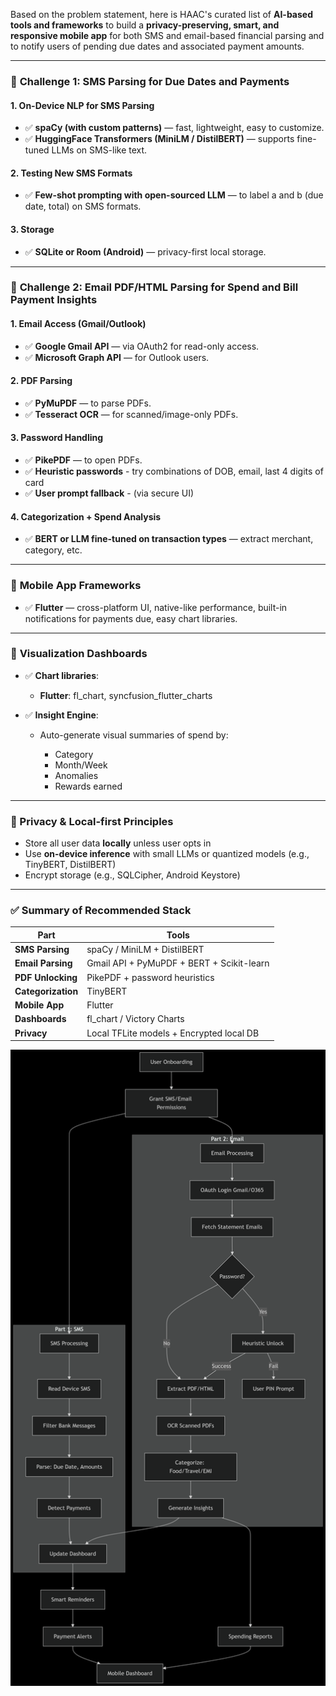 Based on the problem statement, here is HAAC's curated list of **AI-based tools and frameworks** to build a **privacy-preserving, smart, and responsive mobile app** for both SMS and email-based financial parsing and to notify users of pending due dates and associated payment amounts.

---

### 🔶 **Challenge 1: SMS Parsing for Due Dates and Payments**

#### 1. **On-Device NLP for SMS Parsing**

* ✅ **spaCy (with custom patterns)** — fast, lightweight, easy to customize.
* ✅ **HuggingFace Transformers (MiniLM / DistilBERT)** — supports fine-tuned LLMs on SMS-like text.

#### 2. **Testing New SMS Formats**

* ✅ **Few-shot prompting with open-sourced LLM** — to label a and b (due date, total) on SMS formats.

#### 3. **Storage**

* ✅ **SQLite or Room (Android)** — privacy-first local storage.

---

### 🔶 **Challenge 2: Email PDF/HTML Parsing for Spend and Bill Payment Insights**

#### 1. **Email Access (Gmail/Outlook)**

* ✅ **Google Gmail API** — via OAuth2 for read-only access.
* ✅ **Microsoft Graph API** — for Outlook users.

#### 2. **PDF Parsing**

* ✅ **PyMuPDF** — to parse PDFs.
* ✅ **Tesseract OCR** — for scanned/image-only PDFs.

#### 3. **Password Handling**
* ✅ **PikePDF** — to open PDFs.
* ✅ **Heuristic passwords** - try combinations of DOB, email, last 4 digits of card
* ✅ **User prompt fallback** - (via secure UI)

#### 4. **Categorization + Spend Analysis**

* ✅ **BERT or LLM fine-tuned on transaction types** — extract merchant, category, etc.

---

### 🔶 **Mobile App Frameworks**

* ✅ **Flutter** — cross-platform UI, native-like performance, built-in notifications for payments due, easy chart libraries.

---

### 🔶 **Visualization Dashboards**

* ✅ **Chart libraries**:

  * **Flutter**: fl\_chart, syncfusion\_flutter\_charts

* ✅ **Insight Engine**:

  * Auto-generate visual summaries of spend by:

    * Category
    * Month/Week
    * Anomalies
    * Rewards earned

---

### 🔶 Privacy & Local-first Principles

* Store all user data **locally** unless user opts in
* Use **on-device inference** with small LLMs or quantized models (e.g., TinyBERT, DistilBERT)
* Encrypt storage (e.g., SQLCipher, Android Keystore)

---

### ✅ Summary of Recommended Stack

| Part               | Tools                                              |
| ------------------ | -------------------------------------------------- |
| **SMS Parsing**    | spaCy / MiniLM + DistilBERT                        |
| **Email Parsing**  | Gmail API + PyMuPDF + BERT + Scikit-learn          |
| **PDF Unlocking**  | PikePDF + password heuristics                      |
| **Categorization** | TinyBERT                                           |
| **Mobile App**     | Flutter                                            |
| **Dashboards**     | fl\_chart / Victory Charts                         |
| **Privacy**        | Local TFLite models + Encrypted local DB           |

![WorkFlow chart](mermaid_20250708_4458eb.png)